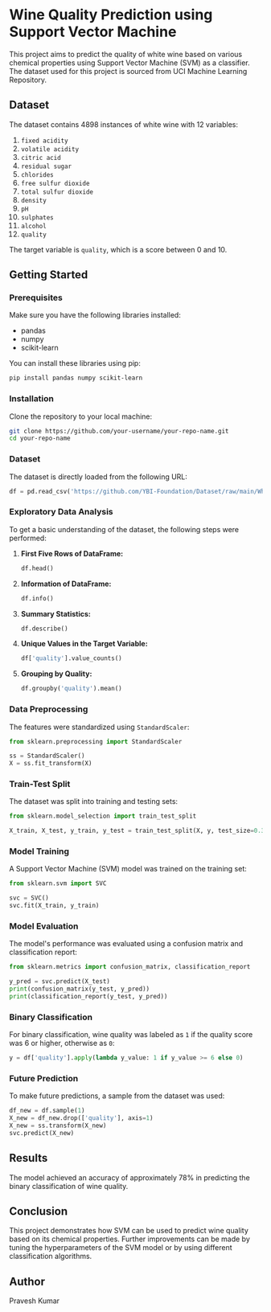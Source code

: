 # Wine Quality Prediction using Support Vector Machine

This project aims to predict the quality of white wine based on various chemical properties using Support Vector Machine (SVM) as a classifier. The dataset used for this project is sourced from UCI Machine Learning Repository.

## Dataset

The dataset contains 4898 instances of white wine with 12 variables:

1. `fixed acidity`
2. `volatile acidity`
3. `citric acid`
4. `residual sugar`
5. `chlorides`
6. `free sulfur dioxide`
7. `total sulfur dioxide`
8. `density`
9. `pH`
10. `sulphates`
11. `alcohol`
12. `quality`

The target variable is `quality`, which is a score between 0 and 10.

## Getting Started

### Prerequisites

Make sure you have the following libraries installed:

- pandas
- numpy
- scikit-learn

You can install these libraries using pip:

```bash
pip install pandas numpy scikit-learn
```

### Installation

Clone the repository to your local machine:

```bash
git clone https://github.com/your-username/your-repo-name.git
cd your-repo-name
```

### Dataset

The dataset is directly loaded from the following URL:

```python
df = pd.read_csv('https://github.com/YBI-Foundation/Dataset/raw/main/WhiteWineQuality.csv', sep=';')
```

### Exploratory Data Analysis

To get a basic understanding of the dataset, the following steps were performed:

1. **First Five Rows of DataFrame:**

   ```python
   df.head()
   ```

2. **Information of DataFrame:**

   ```python
   df.info()
   ```

3. **Summary Statistics:**

   ```python
   df.describe()
   ```

4. **Unique Values in the Target Variable:**

   ```python
   df['quality'].value_counts()
   ```

5. **Grouping by Quality:**

   ```python
   df.groupby('quality').mean()
   ```

### Data Preprocessing

The features were standardized using `StandardScaler`:

```python
from sklearn.preprocessing import StandardScaler

ss = StandardScaler()
X = ss.fit_transform(X)
```

### Train-Test Split

The dataset was split into training and testing sets:

```python
from sklearn.model_selection import train_test_split

X_train, X_test, y_train, y_test = train_test_split(X, y, test_size=0.3, stratify=y, random_state=2529)
```

### Model Training

A Support Vector Machine (SVM) model was trained on the training set:

```python
from sklearn.svm import SVC

svc = SVC()
svc.fit(X_train, y_train)
```

### Model Evaluation

The model's performance was evaluated using a confusion matrix and classification report:

```python
from sklearn.metrics import confusion_matrix, classification_report

y_pred = svc.predict(X_test)
print(confusion_matrix(y_test, y_pred))
print(classification_report(y_test, y_pred))
```

### Binary Classification

For binary classification, wine quality was labeled as `1` if the quality score was 6 or higher, otherwise as `0`:

```python
y = df['quality'].apply(lambda y_value: 1 if y_value >= 6 else 0)
```

### Future Prediction

To make future predictions, a sample from the dataset was used:

```python
df_new = df.sample(1)
X_new = df_new.drop(['quality'], axis=1)
X_new = ss.transform(X_new)
svc.predict(X_new)
```

## Results

The model achieved an accuracy of approximately 78% in predicting the binary classification of wine quality.

## Conclusion

This project demonstrates how SVM can be used to predict wine quality based on its chemical properties. Further improvements can be made by tuning the hyperparameters of the SVM model or by using different classification algorithms.

## Author

Pravesh Kumar



